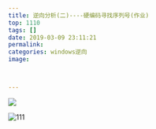 ```yaml
---
title: 逆向分析(二)----硬编码寻找序列号(作业)
top: 1110
tags: []
date: 2019-03-09 23:11:21
permalink:
categories: windows逆向
image:



---
```


<p class="description"></p>
<meta name="referrer" content="no-referrer" />
<img src="http://blog-mamba.oss-cn-beijing.aliyuncs.com/springboot/title.png">

<!-- more -->

![111](C:\Users\85896\Desktop\111.bmp)

